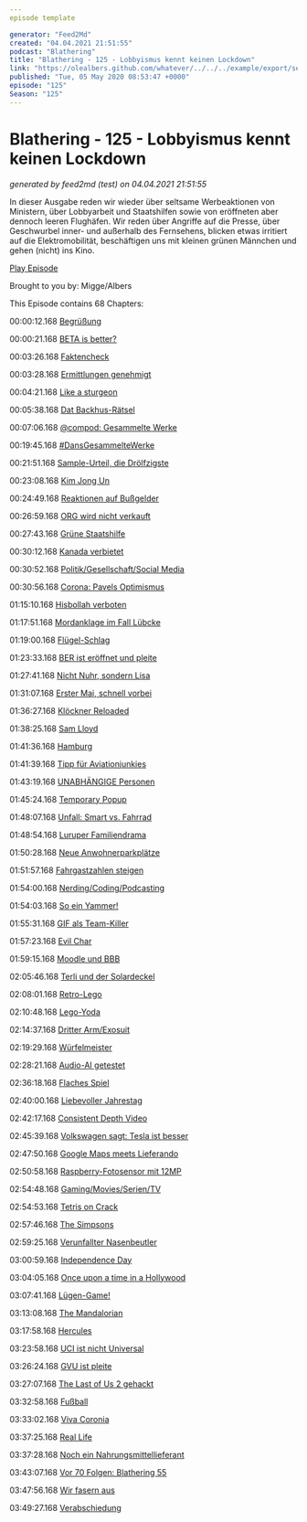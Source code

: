 ```yaml
---
episode template

generator: "Feed2Md"
created: "04.04.2021 21:51:55"
podcast: "Blathering"
title: "Blathering - 125 - Lobbyismus kennt keinen Lockdown"
link: "https://olealbers.github.com/whatever/../../../example/export/seasons/5/2020/5/Blathering - 125 - Lobbyismus kennt keinen Lockdown.md"
published: "Tue, 05 May 2020 08:53:47 +0000"
episode: "125"
Season: "125"
---
```


# Blathering - 125 - Lobbyismus kennt keinen Lockdown
_generated by feed2md (test) on 04.04.2021 21:51:55_

In dieser Ausgabe reden wir wieder über seltsame Werbeaktionen von Ministern, über Lobbyarbeit und Staatshilfen sowie von eröffneten aber dennoch leeren Flughäfen. Wir reden über Angriffe auf die Presse, über Geschwurbel inner- und außerhalb des Fernsehens, blicken etwas irritiert auf die Elektromobilität, beschäftigen uns mit kleinen grünen Männchen und gehen (nicht) ins Kino.

[Play Episode](https://www.blathering.de/podlove/file/1218/s/feed/c/mp3/blathering_125.mp3)

Brought to you by: Migge/Albers

This Episode contains 68 Chapters:


00:00:12.168 [Begrüßung]()

00:00:21.168 [BETA is better?](https://doku.studio-link.de/standalone/installation-standalone-beta.html)

00:03:26.168 [Faktencheck]()

00:03:28.168 [Ermittlungen genehmigt](https://www.tagesschau.de/ausland/bolsonaro-ermittlungen-101.html)

00:04:21.168 [Like a sturgeon](https://twitter.com/stammtischphilo/status/1255109363754315778)

00:05:38.168 [Dat Backhus-Rätsel](https://twitter.com/blathering_pod/status/1255475687760236551)

00:07:06.168 [@compod: Gesammelte Werke](https://twitter.com/search?q=(from%3Acompod)%20(%40blathering_pod)%20until%3A2020-05-05%20since%3A2020-04-28&src=typed_query&f=live)

00:19:45.168 [#DansGesammelteWerke](https://twitter.com/search?q=(from%3Aevildanwallace)%20(%40blathering_pod)%20until%3A2020-05-05%20since%3A2020-04-28&src=typed_query&f=live)

00:21:51.168 [Sample-Urteil, die Drölfzigste](https://www.tagesschau.de/inland/sampling-bgh-101.html)

00:23:08.168 [Kim Jong Un](https://www.tagesschau.de/ausland/kim-jong-un-169.html)

00:24:49.168 [Reaktionen auf Bußgelder](https://www.wiwo.de/unternehmen/auto/einkommensabhaengige-bussgelder-vor-dem-gesetz-sind-alle-gleich-auch-vor-der-stvo/14909264.html)

00:26:59.168 [ORG wird nicht verkauft](https://twitter.com/EFF/status/1256053946289774594)

00:27:43.168 [Grüne Staatshilfe](https://twitter.com/MairJulian/status/1256531523311976448)

00:30:12.168 [Kanada verbietet](https://www.tagesschau.de/ausland/kanada-waffengesetz-101.html)

00:30:52.168 [Politik/Gesellschaft/Social Media]()

00:30:56.168 [Corona: Pavels Optimismus](https://threadreaderapp.com/thread/1256398800597417986.html)

01:15:10.168 [Hisbollah verboten](https://taz.de/Betaetigungsverbot-fuer-Terrorgruppe/!5682237/)

01:17:51.168 [Mordanklage im Fall Lübcke](https://www.kuechenstud.io/lagedernation/2020/04/30/ldn187-corona-update-feedback-schulen-und-fernunterrichtgenehmigung-berliner-flughafen-luebcke-mord/?t=1%3A29%3A32)

01:19:00.168 [Flügel-Schlag](https://www.deutschlandfunk.de/der-tag-herr-hoecke-ist-die-mitte-der-partei.3415.de.html?dram:article_id=475773)

01:23:33.168 [BER ist eröffnet und pleite](https://wochendaemmerung.de/die-sendung-mit-raps-und-ruebe/?t=1%3A02%3A37)

01:27:41.168 [Nicht Nuhr, sondern Lisa](https://twitter.com/SonjaThomaser/status/1256175771602825216)

01:31:07.168 [Erster Mai, schnell vorbei](https://www.tagesspiegel.de/berlin/heute-show-team-in-berlin-attackiert-keine-haftbefehle-nach-angriff-auf-journalisten-aber-staatsschutz-ermittelt/25795208.html)

01:36:27.168 [Klöckner Reloaded](https://twitter.com/Tagesspiegel/status/1256665333554962434)

01:38:25.168 [Sam Lloyd](https://twitter.com/DEADLINE/status/1256379641490624512)

01:41:36.168 [Hamburg]()

01:41:39.168 [Tipp für Aviationjunkies](https://twitter.com/stammtischphilo/status/1255924015291654145)

01:43:19.168 [UNABHÄNGIGE Personen](https://twitter.com/stammtischphilo/status/1256596131670302731)

01:45:24.168 [Temporary Popup](http://web.archive.org/web/20200504074238/https://www.nahverkehrhamburg.de/hamburg-hat-einen-ersten-popup-radweg-aber-nur-bis-heute-abend-14804/)

01:48:07.168 [Unfall: Smart vs. Fahrrad](https://hamburg1.de/nachrichten/44684/Schwerer_Fahrradunfall_in_Harvestehude.html)

01:48:54.168 [Luruper Familiendrama](https://hamburg1.de/nachrichten/44735/Familiendrama_in_Lurup.html)

01:50:28.168 [Neue Anwohnerparkplätze](https://hamburg1.de/nachrichten/rubrik/10133/Verkehr.html)

01:51:57.168 [Fahrgastzahlen steigen](https://hamburg1.de/nachrichten/44709/Fahrgastzahlen_steigen_leicht.html)

01:54:00.168 [Nerding/Coding/Podcasting]()

01:54:03.168 [So ein Yammer!](https://twitter.com/stammtischphilo/status/1255028203065835521)

01:55:31.168 [GIF als Team-Killer](https://www.zdnet.de/88379168/microsoft-teams-gif-dateien-erlauben-account-hijacking/)

01:57:23.168 [Evil Char](https://www.zdnet.de/88379089/textbombe-bestimmte-zeichen-in-benachrichtigungen-lassen-iphones-abstuerzen/)

01:59:15.168 [Moodle und BBB](https://de.wikipedia.org/wiki/BigBlueButton)

02:05:46.168 [Terli und der Solardeckel](https://twitter.com/TerliWetter/status/1256151367070121984)

02:08:01.168 [Retro-Lego](https://twitter.com/tmigge/status/1255730183442702338)

02:10:48.168 [Lego-Yoda](https://twitter.com/tmigge/status/1256300572954804225)

02:14:37.168 [Dritter Arm/Exosuit](https://twitter.com/mashable/status/1256822545774452736)

02:19:29.168 [Würfelmeister](https://www.youtube.com/watch?v=eOSOBfz_BZc)

02:28:21.168 [Audio-AI getestet](https://twitter.com/stammtischphilo/status/1255433571025764352)

02:36:18.168 [Flaches Spiel](https://twitter.com/stammtischphilo/status/1257279737275322371)

02:40:00.168 [Liebevoller Jahrestag](https://www.heise.de/newsticker/meldung/Vor-20-Jahren-Ein-verliebter-Wurm-umrundet-die-Welt-4713566.html)

02:42:17.168 [Consistent Depth Video](https://roxanneluo.github.io/Consistent-Video-Depth-Estimation/)

02:45:39.168 [Volkswagen sagt: Tesla ist besser](https://www.golem.de/news/fahrzeugsoftware-vw-chef-gesteht-tesla-mehr-kompetenz-zu-2004-148125.html)

02:47:50.168 [Google Maps meets Lieferando](https://www.golem.de/news/google-essensbestellung-direkt-aus-google-suche-und-maps-moeglich-2004-148161.html)

02:50:58.168 [Raspberry-Fotosensor mit 12MP](https://www.golem.de/news/bastelrechner-raspberry-pi-mit-neuem-zubehoer-zur-digitalkamera-2004-148203.html)

02:54:48.168 [Gaming/Movies/Serien/TV]()

02:54:53.168 [Tetris on Crack](https://twitter.com/stammtischphilo/status/1255261180664459264)

02:57:46.168 [The Simpsons](https://de.wikipedia.org/wiki/Die_Simpsons_%E2%80%93_Der_Film)

02:59:25.168 [Verunfallter Nasenbeutler](https://twitter.com/stammtischphilo/status/1255510851219529730)

03:00:59.168 [Independence Day](https://de.wikipedia.org/wiki/Independence_Day_(1996))

03:04:05.168 [Once upon a time in a Hollywood](https://de.wikipedia.org/wiki/Once_Upon_a_Time_in_Hollywood)

03:07:41.168 [Lügen-Game!](https://twitter.com/stammtischphilo/status/1256976476198637571)

03:13:08.168 [The Mandalorian](https://www.cbr.com/the-mandalorian-season-finale-terminator-2-nod/)

03:17:58.168 [Hercules](https://de.wikipedia.org/wiki/Hercules_(1997)#Synchronisation)

03:23:58.168 [UCI ist nicht Universal](https://www.golem.de/news/oscars-das-kino-hat-den-kulturkampf-gegen-streaming-verloren-2004-148169.html)

03:26:24.168 [GVU ist pleite](https://www.golem.de/news/urheberrecht-die-gvu-ist-insolvent-2004-148200.html)

03:27:07.168 [The Last of Us 2 gehackt](https://www.golem.de/news/naughty-dog-spoiler-und-sperren-rund-um-the-last-of-us-2-2005-148234.html)

03:32:58.168 [Fußball]()

03:33:02.168 [Viva Coronia](https://www.spiegel.de/sport/fussball/mehrere-corona-infizierte-beim-1-fc-koeln-a-ddab7f35-f29e-48bb-aeda-4f7557a299e7)

03:37:25.168 [Real Life]()

03:37:28.168 [Noch ein Nahrungsmittellieferant](https://twitter.com/stammtischphilo/status/1257253457947484160)

03:43:07.168 [Vor 70 Folgen: Blathering 55](https://www.blathering.de/2018/07/blathering-055-land-unter/)

03:47:56.168 [Wir fasern aus]()

03:49:27.168 [Verabschiedung]()


